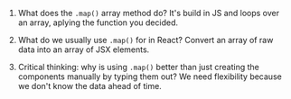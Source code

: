 1. What does the `.map()` array method do?
It's build in JS and loops over an array, aplying the function you decided.


2. What do we usually use `.map()` for in React?
Convert an array of raw data into an array of JSX elements.


3. Critical thinking: why is using `.map()` better than just
   creating the components manually by typing them out?
We need flexibility because we don't know the data ahead of time.
